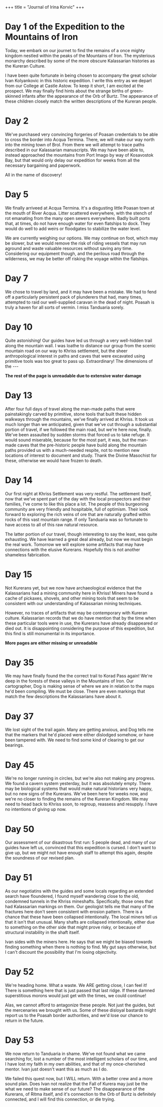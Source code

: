 +++
title = "Journal of Irina Korvic"
+++

# Day 1 of the Expedition to the Mountains of Iron

Today, we embark on our journet to find the remains of a once mighty kingdom
nestled within the peaks of the Mountains of Iron. The mysterious monarchy
described by some of the more obscure Kalassarian histories as the Kureran
Culture.

I have been quite fortunate in being chosen to accompany the great scholar Ivan
Kolyankovic in this historic expedition. I write this entry as we depart from
our College at Castle Astow. To keep it short, I am excited at the prospect. We
may finally find hints about the strange births of green-skinned infants after
the appearance of the Orb of Burtz. The appearance of these children closely
match the written descriptions of the Kureran people.

# Day 2

We've purchased very convincing forgeries of Poasan credentials to be able to
cross the border into Acqua Termina. There, we will make our way north into the
mining town of Brol. From there we will attempt to trace paths described in our
Kalassarian manuscripts. We may have been able to, instead approached the
mountains from Port Imago by way of Kosavostok Bay, but that would only delay
our expedition for weeks from all the necessary bargaining and paperwork.

All in the name of discovery!

# Day 5

We finally arriveed at Acqua Termina. It's a disgusting little Poasan town at
the mouth of River Acqua. Litter scattered everywhere, with the stench of rot
emanating from the many open sewers everywhere. Badly built ports that, at
times, do not have enough water for even flatships to dock. They would do well
to add weirs or floodgates to stabilize the water level.

We are currently weighing our options. We may continue on foot, which may be
slower, but we would remove the risk of riding vessels that may run aground and
waste valuable resources without saving any time. Considering our equipment
though, and the perilous road through the wilderness, we may be better off
risking the voyage within the flatships.

# Day 7

We chose to travel by land, and it may have been a mistake. We had to fend off a
particularly persistent pack of plunderers that had, many times, attempted to
raid our well-supplied caravan in the dead of night. Poasah is truly a haven for
all sorts of vermin. I miss Tanduaria sorely.

# Day 10

Quite astonishing! Our guides have led us through a very well-hidden trail along
the mountain wall. I was loathe to distance our group from the scenic mountain
road on our way to Khriss settlement, but the sheer anthropological interest in
paths and caves that were excavated using primitive tools was too great to pass
up. Extraordinary! The dimensions of the ---

**The rest of the page is unreadable due to extensive water damage**

# Day 13

After four full days of travel along the man-made paths that were painstakingly
carved by primitive, stone tools that built these hidden walkways through the
mountains, we've finally arrived at Khriss. It took us much longer than we
anticipated, given that we've cut through a substantial portion of travel, if we
followed the main road, but we're here now, finally. We've been assaulted by
sudden storms that forced us to take refuge. It would sound miserable, because
for the most part, it was, but the man-made caves that the pre-historic people
have build along the mountain paths provided us with a much-needed respite, not
to mention new locations of interest to document and study. Thank the Divine
Masochist for these, otherwise we would have frozen to death.

# Day 14

Our first night at Khriss Settlement was very restful. The settlement itself,
now that we've spent part of the day with the local prospectors and their
families, I've come to like this place a lot. The people of this burgeoning
community are very friendly and hospitable, full of optimism. Their look forward
to exploring the rich veins of ore that are naturally grafted within rocks of
this vast mountain range. If only Tanduaria was so fortunate to have access to
all of this raw natural resource.

The latter portion of our travel, though interesting to say the least, was quite
exhausting. We have learned a great deal already, but now we must begin the real
work. Tomorrow we will explore some artifacts that may have connections with the
elusive Kurerans. Hopefully this is not another shameless fabrication.

# Day 15

Not Kurerans yet, but we now have archaeological evidence that the Kalassarians
had a mining community here in Khriss! Miners have found a cache of pickaxes,
shovels, and other mining tools that seem to be consistent with our
understanding of Kalassarian mining techniques.

However, no traces of artifacts that may be contemporary with Kureran culture.
Kalassarian records that we do have mention that by the time when these
particular tools were in use, the Kurerans have already disappeared or died out.
It is disappointing considering the purpose of this expedition, but this find
is still monumental in its importance.

**More pages are either missing or unreadable**

# Day 35

We may have finally found the the correct trail to Korad Pass again! We're deep
in the forests of these valleys in the Mountains of Iron. Our cartographer, Dog
is making sense of where we are in relation to the maps he'd been compiling. We
must be close. There are even markings that match the few descriptions the
Kalassarians have about it.

# Day 37

We lost sight of the trail again. Many are getting anxious, and Dog tells me
that the markers that he'd placed were either dislodged somehow, or have been
tampered with. We need to find some kind of clearing to get our bearings.

# Day 45

We're no longer running in circles, but we're also not making any progress. We
found a cavern system yesterday, but it was absolutely empty. There may be
biological systems that would make natural historians very happy, but no new
signs of the Kurerans. We've been here for weeks now, and we're no closer to
finding the remains of the Kureran Kingdom. We may need to head back to Khriss
soon, to regroup, reassess and resupply. I have no intentions of giving up now.

# Day 50

Our assessment of our disastrous first run: 5 people dead, and many of our
guides have left us, convinced that this expedition is cursed. I don't want to
give up, but we might not have enough staff to attempt this again, despite the
soundness of our revised plan.

# Day 51

As our negotiatins with the guides and some locals regarding an
extended search have floundered, I found myself wandering close to the old,
condemned tunnels in the Khriss mineshafts. Specifically, those ones that had
Kalassarian markings on them. Our geologist tells me that many of the fractures
here don't seem consistent with erosion pattern. There is a chance that these
have been collapsed intentionally. The local miners tell us that it isn't that
unusual. Many shafts are collapsed intentionally, either due to something on the
other side that might prove risky, or because of structural instability in the
shaft itself.

Ivan sides with the miners here. He says that we might be biased towards finding
something when there is nothing to find. My gut says otherwise, but I can't
discount the possibility that I'm losing objectivity.

# Day 52

We're heading home. What a waste. We ARE getting close, I can feel it! There is
something here that is just passed that last ridge. If these damned
superstitious morons would just get with the times, we could continue!

Alas, we cannot afford to antagonize these people. Not just the guides, but the
mercenaries we brought with us. Some of these disloyal bastards might report us
to the Poasah border authorities, and we'd lose our chance to return in the
future.

# Day 53

We now return to Tanduaria in shame. We've not found what we came searching for,
lost a number of the most intelligent scholars of our time, and I have lost my
faith in my own abilities, and that of my once-cherished mentor. Ivan just
doesn't want this as much as I do.

We failed this quest now, but I WILL return. With a better crew and a more sound
plan. Does Ivan not realize that the Fall of Kurera may just be the what we need
to make sense of our future? The disappearance of the Kurerans, of Ritma itself,
and it's connection to the Orb of Burtz is definitely connected, and I will find
this connection, or die trying.
